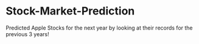 # Stock-Market-Prediction
Predicted Apple Stocks for the next year by looking at their records for the previous 3 years!
